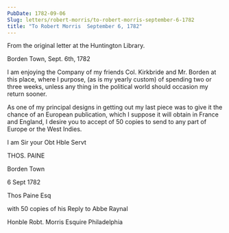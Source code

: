 ```yaml
---
PubDate: 1782-09-06
Slug: letters/robert-morris/to-robert-morris-september-6-1782
title: "To Robert Morris  September 6, 1782"
---
```


   From the original letter at the Huntington Library.

   Borden Town, Sept. 6th, 1782

   I am enjoying the Company of my friends Col. Kirkbride and Mr. Borden at
   this place, where I purpose, (as is my yearly custom) of spending two or
   three weeks, unless any thing in the political world should occasion my
   return sooner.

   As one of my principal designs in getting out my last piece was to give it
   the chance of an European publication, which I suppose it will obtain in
   France and England, I desire you to accept of 50 copies to send to any
   part of Europe or the West Indies.

   I am Sir your Obt Hble Servt

   THOS. PAINE
   
   Borden Town
   
   6 Sept 1782
   
   Thos Paine Esq
   
   with 50 copies of his Reply to Abbe Raynal
   
   Honble Robt. Morris Esquire Philadelphia
   


